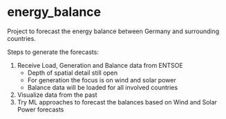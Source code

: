 # energy_balance
Project to forecast the energy balance between Germany and surrounding countries.

Steps to generate the forecasts:

1. Receive Load, Generation and Balance data from ENTSOE
   - Depth of spatial detail still open
   - For generation the focus is on wind and solar power
   - Balance data will be loaded for all involved countries
2. Visualize data from the past
3. Try ML approaches to forecast the balances based on Wind and Solar Power forecasts
